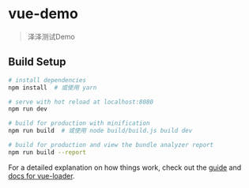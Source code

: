 # vue-demo

> 泽泽测试Demo

## Build Setup

``` bash
# install dependencies
npm install  # 或使用 yarn 

# serve with hot reload at localhost:8080
npm run dev

# build for production with minification
npm run build  # 或使用 node build/build.js build dev

# build for production and view the bundle analyzer report
npm run build --report
```

For a detailed explanation on how things work, check out the [guide](http://vuejs-templates.github.io/webpack/) and [docs for vue-loader](http://vuejs.github.io/vue-loader).
